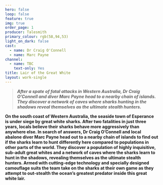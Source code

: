 ```yaml
---
hero: false
loop: false
feature: true
img: true
order_page: 1
producer: Talesmith
primary_colour: rgb(58,94,53)
light_on_dark: false
cast:
  - name: Dr Craig O'Connell
  - name: Marc Payne
channel:
  - name: TBC
    text-only: Yes
title: Lair of the Great White
layout: work-single
---
```

> ***After a spate of fatal attacks in Western Australia, Dr Craig O’Connell and diver Marc Payne head to a nearby chain of islands. They discover a network of caves where sharks hunting in the shadows reveal themselves as the ultimate stealth hunters.***

**On the south coast of Western Australia, the seaside town of Esperance is under siege by great white sharks. After two fatalities in just three years, locals believe their sharks behave more aggressively than anywhere else. In search of answers, Dr Craig O’Connell and local abalone diver Marc Payne head out to a nearby chain of islands to find out if the sharks learn to hunt differently here compared to populations in other parts of the world. They discover a population of highly inquisitive, sub-adult great whites and a network of caves where the sharks learn to hunt in the shadows, revealing themselves as the ultimate stealth hunters. Armed with cutting-edge technology and specially designed camouflage suits the team take on the sharks at their own game as they attempt to out-stealth the ocean’s greatest predator inside this great white lair.**